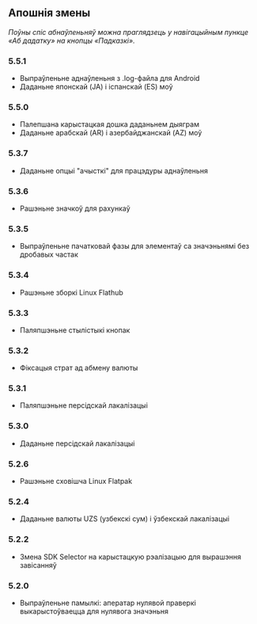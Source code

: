 ## Апошнія змены

_Поўны спіс абнаўленьняў можна праглядзець у навігацыйным пункце «Аб дадатку» на кнопцы «Падказкі»._

### 5.5.1
- Выпраўленьне аднаўленьня з .log-файла для Android
- Даданьне японскай (JA) і іспанскай (ES) моў

### 5.5.0
- Палепшана карыстацкая дошка даданьнем дыяграм
- Даданьне арабскай (AR) і азербайджанскай (AZ) моў

### 5.3.7
- Даданьне опцыі "ачысткі" для працэдуры аднаўленьня

### 5.3.6
- Рашэньне значкоў для рахункаў

### 5.3.5
- Выпраўленьне пачатковай фазы для элементаў са значэньнямі без дробавых частак

### 5.3.4
- Рашэньне зборкі Linux Flathub

### 5.3.3
- Паляпшэньне стылістыкі кнопак

### 5.3.2
- Фіксацыя страт ад абмену валюты

### 5.3.1
- Паляпшэньне персідскай лакалізацыі

### 5.3.0
- Даданьне персідскай лакалізацыі

### 5.2.6
- Рашэньне сховішча Linux Flatpak

### 5.2.4
- Даданьне валюты UZS (узбекскі сум) і ўзбекскай лакалізацыі

### 5.2.2
- Змена SDK Selector на карыстацкую рэалізацыю для вырашэння завісанняў

### 5.2.0
- Выпраўленьне памылкi: аператар нулявой праверкі выкарыстоўваецца для нулявога значэньня
